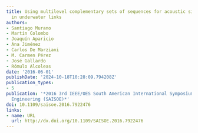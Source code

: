 ```yaml
---
title: Using multilevel complementary sets of sequences for acoustic signals emission
  in underwater links
authors:
- Santiago Murano
- Martin Colombo
- Joaquín Aparicio
- Ana Jiménez
- Carlos De Marziani
- M. Carmen Pérez
- José Gallardo
- Rómulo Alcoleas
date: '2016-06-01'
publishDate: '2024-10-18T10:28:09.794208Z'
publication_types:
- 5
publication: '*2016 3rd IEEE/OES South American International Symposium on Oceanic
  Engineering (SAISOE)*'
doi: 10.1109/saisoe.2016.7922476
links:
- name: URL
  url: http://dx.doi.org/10.1109/SAISOE.2016.7922476
---
```

